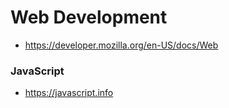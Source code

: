 # Web Development

- https://developer.mozilla.org/en-US/docs/Web


### JavaScript
 - https://javascript.info